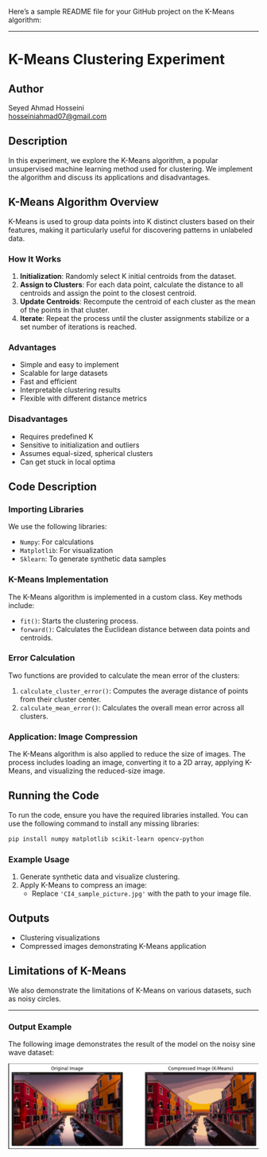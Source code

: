Here’s a sample README file for your GitHub project on the K-Means algorithm:

---

# K-Means Clustering Experiment

## Author
Seyed Ahmad Hosseini  
hosseiniahmad07@gmail.com

## Description
In this experiment, we explore the K-Means algorithm, a popular unsupervised machine learning method used for clustering. We implement the algorithm and discuss its applications and disadvantages.

## K-Means Algorithm Overview
K-Means is used to group data points into K distinct clusters based on their features, making it particularly useful for discovering patterns in unlabeled data.

### How It Works
1. **Initialization**: Randomly select K initial centroids from the dataset.
2. **Assign to Clusters**: For each data point, calculate the distance to all centroids and assign the point to the closest centroid.
3. **Update Centroids**: Recompute the centroid of each cluster as the mean of the points in that cluster.
4. **Iterate**: Repeat the process until the cluster assignments stabilize or a set number of iterations is reached.

### Advantages
- Simple and easy to implement
- Scalable for large datasets
- Fast and efficient
- Interpretable clustering results
- Flexible with different distance metrics

### Disadvantages
- Requires predefined K
- Sensitive to initialization and outliers
- Assumes equal-sized, spherical clusters
- Can get stuck in local optima

## Code Description

### Importing Libraries
We use the following libraries:
- `Numpy`: For calculations
- `Matplotlib`: For visualization
- `Sklearn`: To generate synthetic data samples

### K-Means Implementation
The K-Means algorithm is implemented in a custom class. Key methods include:
- `fit()`: Starts the clustering process.
- `forward()`: Calculates the Euclidean distance between data points and centroids.

### Error Calculation
Two functions are provided to calculate the mean error of the clusters:
1. `calculate_cluster_error()`: Computes the average distance of points from their cluster center.
2. `calculate_mean_error()`: Calculates the overall mean error across all clusters.

### Application: Image Compression
The K-Means algorithm is also applied to reduce the size of images. The process includes loading an image, converting it to a 2D array, applying K-Means, and visualizing the reduced-size image.

## Running the Code
To run the code, ensure you have the required libraries installed. You can use the following command to install any missing libraries:
```bash
pip install numpy matplotlib scikit-learn opencv-python
```

### Example Usage
1. Generate synthetic data and visualize clustering.
2. Apply K-Means to compress an image:
   - Replace `'CI4_sample_picture.jpg'` with the path to your image file.

## Outputs
- Clustering visualizations
- Compressed images demonstrating K-Means application

## Limitations of K-Means
We also demonstrate the limitations of K-Means on various datasets, such as noisy circles.

---
### Output Example
The following image demonstrates the result of the model on the noisy sine wave dataset:

![Model Output](output.png)
